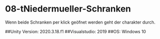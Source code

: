 # 08-tNiedermueller-Schranken

Wenn beide Schranken per klick geöfnet werden geht der charakter durch.

##Unity Version: 2020.3.18.f1
##Visualstudio: 2019
##OS: Windows 10
